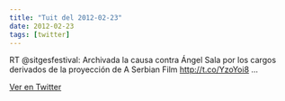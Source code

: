 ```yaml
---
title: "Tuit del 2012-02-23"
date: 2012-02-23
tags: [twitter]
---
```


RT @sitgesfestival: Archivada la causa contra Ángel Sala por los cargos derivados de la proyección de A Serbian Film http://t.co/YzoYoi8 ...



[Ver en Twitter](https://twitter.com/i/web/status/172821027594838017)
